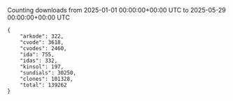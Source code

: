
Counting downloads from 2025-01-01 00:00:00+00:00 UTC to 2025-05-29 00:00:00+00:00 UTC

```
{
    "arkode": 322,
    "cvode": 3618,
    "cvodes": 2460,
    "ida": 755,
    "idas": 332,
    "kinsol": 197,
    "sundials": 30250,
    "clones": 101328,
    "total": 139262
}
```
